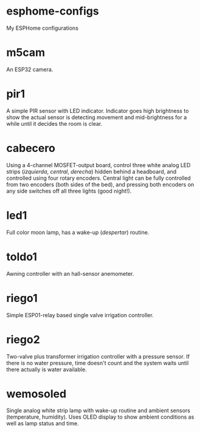 # esphome-configs
My ESPHome configurations

# m5cam
An ESP32 camera.

# pir1
A simple PIR sensor with LED indicator. Indicator goes high brightness to show the actual sensor is detecting movement and mid-brightness for a while until it decides the room is clear.

# cabecero
Using a 4-channel MOSFET-output board, control three white analog LED strips (_izquierda_, _central_, _derecha_) hidden behind a headboard, and controlled using four rotary encoders. Central light can be fully controlled from two encoders (both sides of the bed), and pressing both encoders on any side switches off all three lights (good night!).

# led1
Full color moon lamp, has a wake-up (_despertar_) routine.

# toldo1
Awning controller with an hall-sensor anemometer.

# riego1
Simple ESP01-relay based single valve irrigation controller.

# riego2
Two-valve plus transformer irrigation controller with a pressure sensor. If there is no water pressure, time doesn't count and the system waits until there actually is water available.

# wemosoled
Single analog white strip lamp with wake-up routine and ambient sensors (temperature, humidity). Uses OLED display to show ambient conditions as well as lamp status and time.
